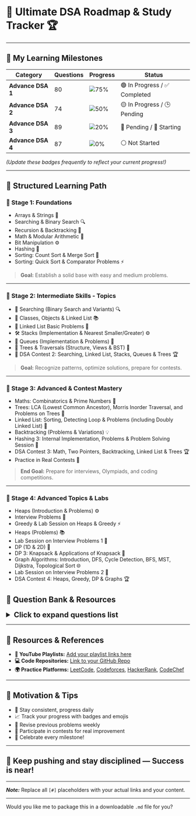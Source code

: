 # 🚀 **Ultimate DSA Roadmap & Study Tracker** 🏆

---

## 🎯 **My Learning Milestones**

| **Category** | **Questions** | **Progress** | **Status** |
|--------------|----------------|--------------|------------|
| **Advance DSA 1** | 80 | ![75%](https://img.shields.io/badge/Progress-75%25-brightgreen) | 🟢 In Progress / ✅ Completed |
| **Advance DSA 2** | 74 | ![50%](https://img.shields.io/badge/Progress-50%25-yellow) | 🟡 In Progress / 🕒 Pending |
| **Advance DSA 3** | 89 | ![20%](https://img.shields.io/badge/Progress-20%25-red) | 🔴 Pending / 🚧 Starting |
| **Advance DSA 4** | 87 | ![0%](https://img.shields.io/badge/Progress-0%25-gray) | ⚪ Not Started |

*(Update these badges frequently to reflect your current progress!)*

---

## 📘 **Structured Learning Path**

### 🌱 Stage 1: Foundations
- Arrays & Strings 📖
- Searching & Binary Search 🔍
- Recursion & Backtracking 🔄
- Math & Modular Arithmetic 🧮
- Bit Manipulation ⚙️
- Hashing 🔑
- Sorting: Count Sort & Merge Sort 📝
- Sorting: Quick Sort & Comparator Problems ⚡

> **Goal:** Establish a solid base with easy and medium problems.

---

### 🌟 Stage 2: Intermediate Skills - Topics

- 🔎 Searching (Binary Search and Variants) 🔍
- 🧩 Classes, Objects & Linked List 📚
- 📝 Linked List Basic Problems 📝
- 🛠️ Stacks (Implementation & Nearest Smaller/Greater) ⚙️
- 🚦 Queues (Implementation & Problems) 🚆
- 🌳 Trees & Traversals (Structure, Views & BST) 🌲
- 🏁 DSA Contest 2: Searching, Linked List, Stacks, Queues & Trees 🏆

> **Goal:** Recognize patterns, optimize solutions, prepare for contests.

---

### 🏁 Stage 3: Advanced & Contest Mastery

- Maths: Combinatorics & Prime Numbers 🧮
- Trees: LCA (Lowest Common Ancestor), Morris Inorder Traversal, and Problems on Trees 🌳
- Linked List: Sorting, Detecting Loop & Problems (including Doubly Linked List) 🔄
- Backtracking (Problems & Variations) 💡
- Hashing 3: Internal Implementation, Problems & Problem Solving Session 🔑
- DSA Contest 3: Math, Two Pointers, Backtracking, Linked List & Trees 🏆
- Practice in Real Contests 🏅

> **End Goal:** Prepare for interviews, Olympiads, and coding competitions.

---

### 🌟 Stage 4: Advanced Topics & Labs

- Heaps (Introduction & Problems) ⚙️
- Interview Problems 💼
- Greedy & Lab Session on Heaps & Greedy ⚡
- Heaps (Problems) 📚
- Lab Session on Interview Problems 1 📝
- DP (1D & 2D) 🔢
- DP 3: Knapsack & Applications of Knapsack 🎒
- Graph Algorithms: Introduction, DFS, Cycle Detection, BFS, MST, Dijkstra, Topological Sort 🌐
- Lab Session on Interview Problems 2 📝
- DSA Contest 4: Heaps, Greedy, DP & Graphs 🏆

  
## 🔖 **Question Bank & Resources**

<details>
<summary style="font-weight:bold; font-size:20px;">Click to expand questions list</summary>

### 🌟 **DSA1: Questions List**

| Category | Question | YouTube Link | Source Code |
|----------|------------|--------------|--------------|
| Arrays 1 | Max Sum Contiguous Subarray | [🔗](#) | [💻](#) |
| Arrays 1 | Continuous Sum Query | [🔗](#) | [💻](#) |
| Arrays 1 | Rain Water Trapped | [🔗](#) | [💻](#) |
| Arrays 1 | Add One To Number | [🔗](#) | [💻](#) |
| Arrays 1 | Flip | [🔗](#) | [💻](#) |

---

### 🌟 **Arrays 2: Questions List**

| Category | Question | YouTube Link | Source Code |
|----------|------------|--------------|--------------|
| 2D Arrays | Spiral Order Matrix II | [🔗](#) | [💻](#) |
| 2D Arrays | Search in sorted row & column matrix | [🔗](#) | [💻](#) |
| 2D Arrays | Sum of all submatrices | [🔗](#) | [💻](#) |
| 2D Arrays | Minimum Swaps | [🔗](#) | [💻](#) |
| 2D Arrays | Max row of 1s | [🔗](#) | [💻](#) |

---

### 🌟 **Interview Problems**

| Question | YouTube | Source Code |
|----------|---------|--------------|
| First Missing Integer | [🔗](#) | [💻](#) |
| Merge Overlapping Intervals | [🔗](#) | [💻](#) |
| Merge Intervals | [🔗](#) | [💻](#) |

---

### 🌟 **Bit Manipulation 1 **

| Question | YouTube Link | Source Code |
|----------|--------------|--------------|
| Number of 1 Bits | [🔗](#) | [💻](#) |
| Single Number | [🔗](#) | [💻](#) |
| Unset i-th bit | [🔗](#) | [💻](#) |
| Toggle i-th bit | [🔗](#) | [💻](#) |
| Check bit | [🔗](#) | [💻](#) |
| Set Bit | [🔗](#) | [💻](#) |
| Find nth Magic Number | [🔗](#) | [💻](#) |
| Help From Sam | [🔗](#) | [💻](#) |
| Finding Good Days | [🔗](#) | [💻](#) |

---

### 🌟 **Bit Manipulation 2 **

| Question | Summary | YouTube Link | Source Code |
|----------|---------|--------------|--------------|
| Single Number II | | [🔗](#) | [💻](#) |
| Single Number III | | [🔗](#) | [💻](#) |
| Sum of XOR of all Pairs | | [🔗](#) | [💻](#) |
| Min XOR value | | [🔗](#) | [💻](#) |
| Strange Equality | | [🔗](#) | [💻](#) |
| SUBARRAY OR | | [🔗](#) | [💻](#) |
| Find Two Missing Numbers | | [🔗](#) | [💻](#) |

--- 

### 🌟 **Recursion & Backtracking**

| Question | YouTube | Source Code |
|----------|---------|--------------|
| Basic Recursion | [🔗](#) | [💻](#) |
| Factorial | [🔗](#) | [💻](#) |
| Fibonacci | [🔗](#) | [💻](#) |
| Generate Permutations | [🔗](#) | [💻](#) |
| Generate Parentheses | [🔗](#) | [💻](#) |

---

<!-- Extend this list as needed with similar tables for other modules -->

</details>

---

## 🔗 **Resources & References**

- **🔴 YouTube Playlists:** [Add your playlist links here](#)
- **💻 Code Repositories:** [Link to your GitHub Repo](#)
- **🌍 Practice Platforms:** [LeetCode](https://leetcode.com), [Codeforces](https://codeforces.com), [HackerRank](https://www.hackerrank.com), [CodeChef](https://www.codechef.com)

---

## 🚀 **Motivation & Tips**

- 💪 Stay consistent, progress daily
- 📈 Track your progress with badges and emojis
- 🔁 Revise previous problems weekly
- 🎯 Participate in contests for real improvement
- 🎉 Celebrate every milestone!

---

## **🌟 Keep pushing and stay disciplined — Success is near!**

---

***Note:*** Replace all `[#]` placeholders with your actual links and your content.

---

Would you like me to package this in a downloadable `.md` file for you?
